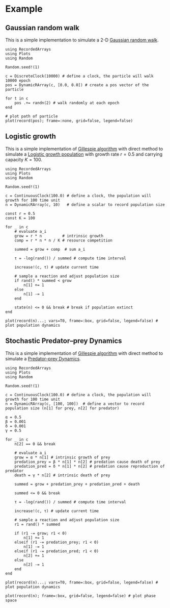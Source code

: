 # Example

## Gaussian random walk

This is a simple implementation to simulate a 2-D
[Gaussian random walk](https://en.wikipedia.org/wiki/Random_walk).

```@example random_walk
using RecordedArrays
using Plots
using Random

Random.seed!(1)

c = DiscreteClock(10000) # define a clock, the particle will walk 10000 epoch
pos = DynamicRArray(c, [0.0, 0.0]) # create a pos vector of the particle

for t in c
    pos .+= randn(2) # walk randomly at each epoch
end

# plot path of particle
plot(record(pos); frame=:none, grid=false, legend=false)
```

## Logistic growth

This is a simple implementation of [Gillespie algorithm](https://en.wikipedia.org/wiki/Gillespie_algorithm)
with direct method to simulate a
[Logistic growth population](https://en.wikipedia.org/wiki/Logistic_function#In_ecology:_modeling_population_growth)
with growth rate $r=0.5$ and carrying capacity $K=100$.

```@example logistic
using RecordedArrays
using Plots
using Random

Random.seed!(1)

c = ContinuousClock(100.0) # define a clock, the population will growth for 100 time unit
n = DynamicRArray(c, 10)   # define a scalar to record population size

const r = 0.5
const K = 100

for _ in c
    # evaluate a_i
    grow = r * n         # intrinsic growth
    comp = r * n * n / K # resource competition

    summed = grow + comp  # sum a_i

    τ = -log(rand()) / summed # compute time interval

    increase!(c, τ) # update current time

    # sample a reaction and adjust population size
    if rand() * summed < grow
        n[1] += 1
    else
        n[1] -= 1
    end

    state(n) <= 0 && break # break if population extinct
end

plot(record(n)...; vars=T0, frame=:box, grid=false, legend=false) # plot population dynamics
```

## Stochastic Predator–prey Dynamics

This is a simple implementation of [Gillespie algorithm](https://en.wikipedia.org/wiki/Gillespie_algorithm)
with direct method to simulate a
[Predator–prey Dynamics](https://en.wikipedia.org/wiki/Lotka–Volterra_equations).

```@example predator_prey
using RecordedArrays
using Plots
using Random

Random.seed!(1)

c = ContinuousClock(100.0) # define a clock, the population will growth for 100 time unit
n = DynamicRArray(c, [100, 100])  # define a vector to record population size (n[1] for prey, n[2] for predator)

α = 0.5
β = 0.001
δ = 0.001
γ = 0.5

for _ in c
    n[2] == 0 && break

    # evaluate a_i
    grow = α * n[1] # intrinsic growth of prey
    predation_prey = β * n[1] * n[2] # predation cause death of prey
    predation_pred = δ * n[1] * n[2] # predation cause reproduction of predator
    death = γ * n[2] # intrinsic death of prey

    summed = grow + predation_prey + predation_pred + death

    summed <= 0 && break
    
    τ = -log(rand()) / summed # compute time interval

    increase!(c, τ) # update current time

    # sample a reaction and adjust population size
    r1 = rand() * summed

    if (r1 -= grow; r1 < 0)
        n[1] += 1
    elseif (r1 -= predation_prey; r1 < 0)
        n[1] -= 1
    elseif (r1 -= predation_pred; r1 < 0)
        n[2] += 1
    else
        n[2] -= 1
    end
end

plot(record(n)...; vars=T0, frame=:box, grid=false, legend=false) # plot population dynamics
```

```@example predator_prey
plot(record(n); frame=:box, grid=false, legend=false) # plot phase space
```
